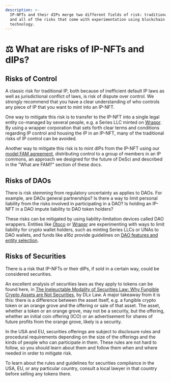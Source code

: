 ```yaml
---
description: >-
  IP-NFTs and their dIPs merge two different fields of risk: traditional IP risk
  and all of the risks that come with experimentation using blockchain
  technology.
---
```


# ⚖ What are risks of IP-NFTs and dIPs?

## Risks of Control

A classic risk for traditional IP, both because of inefficient default IP laws as well as jurisdictional conflict of laws, is risk of dispute over control. We strongly recommend that you have a clear understanding of who controls any piece of IP that you want to mint into an IP-NFT.&#x20;

One way to mitigate this risk is to transfer to the IP-NFT into a single legal entity co-managed by several people, e.g. a Series LLC minted on [Wrappr](https://www.wrappr.wtf). By using a wrapper corporation that sets forth clear terms and conditions regarding IP control and housing the IP in an IP-NFT, many of the traditional risks of IP control can be avoided.&#x20;

Another way to mitigate this risk is to mint dIPs from the IP-NFT using our [model FAM agreement](https://docs.google.com/document/d/18mWC\_8Q0pfKP0zSjvG09JFbI0W5DHLDqySmjNz2lURY/edit), distributing control to a group of members in an IP commons, an approach we designed for the future of DeSci and described in the "What are FAM?" section of these docs.&#x20;

## Risks of DAOs

There is risk stemming from regulatory uncertainty as applies to DAOs. For example, are DAOs general partnerships? Is there a way to limit personal liability from the risks involved in participating in a DAO? Is holding an IP-NFT in a DAO impute liability to DAO token holders?

These risks can be mitigated by using liability-limitation devices called DAO wrappers. Entities like [Otoco](https://otoco.io/) or [Wrappr](https://www.wrappr.wtf) are experimenting with ways to limit liability for crypto wallet holders, such as minting Series LLCs or UNAs to DAO wallets, and funds like a16z provide guidelines on [DAO features and entity selection](https://a16z.com/2022/05/23/dao-legal-frameworks-entity-features-selection/).&#x20;

## Risks of Securities

There is a risk that IP-NFTs or their dIPs, if sold in a certain way, could be considered securities.&#x20;

An excellent analysis of securities laws as they apply to tokens can be found here, in [The Ineleuctable Modality of Securities Law: Why Fungible Crypto Assets are Not Securities](https://papers.ssrn.com/sol3/papers.cfm?abstract\_id=4282385), by DLx Law. A major takeaway from it is this: there is a difference between the asset itself, e.g. a fungible crypto token or an orange grove and the offering or sale of that asset. The asset, whether a token or an orange grove, may not be a security, but the offering, whether an initial coin offering (ICO) or an advertisement for shares of future profits from the orange grove, likely is a security.&#x20;

In the USA and EU, securities offerings are subject to disclosure rules and procedural requirements depending on the size of the offerings and the kinds of people who can participate in them. These rules are not hard to follow, so you should learn about them and follow them when and where needed in order to mitigate risk.&#x20;

To learn about the rules and guidelines for securities compliance in the USA, EU, or any particular country, consult a local lawyer in that country before selling any tokens there.&#x20;

